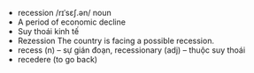 
- recession	/rɪˈsɛʃ.ən/	noun	
- A period of economic decline	
- Suy thoái kinh tế	
- Rezession	The country is facing a possible recession.	
- recess (n) – sự gián đoạn, recessionary (adj) – thuộc suy thoái	
- recedere (to go back)